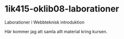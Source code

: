 1ik415-oklib08-laborationer
===========================

Laborationer i Webbteknisk introduktion

Här kommer jag att samla allt material kring kursen. 